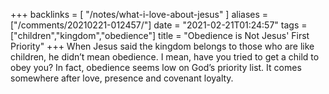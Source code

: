 +++
backlinks = [
    "/notes/what-i-love-about-jesus"
]
aliases = ["/comments/20210221-012457/"]
date = "2021-02-21T01:24:57"
tags = ["children","kingdom","obedience"]
title = "Obedience is Not Jesus' First Priority"
+++
When Jesus said the kingdom belongs to those who are like children, he didn’t mean obedience. I mean, have you tried to get a child to obey you? In fact, obedience seems low on God’s priority list. It comes somewhere after love, presence and covenant loyalty.

